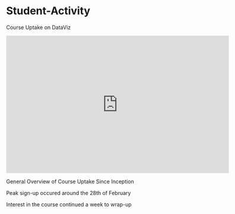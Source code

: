 # Student-Activity
Course Uptake on DataViz
<iframe width="600" height="371" seamless frameborder="0" scrolling="no" src="https://docs.google.com/spreadsheets/d/1yFKaTvm-v5JtVcAaOCpWtQpXUeQY8zSIHpnbylGwEAo/pubchart?oid=1414770194&amp;format=interactive"></iframe>

General Overview of Course Uptake Since Inception

Peak sign-up occured around the 28th of February

Interest in the course continued a week to wrap-up

